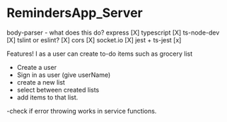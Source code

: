 # RemindersApp_Server

body-parser - what does this do?
express [X]
typescript [X]
ts-node-dev [X]
tslint or eslint? [X]
cors [X]
socket.io [X]
jest + ts-jest [x]

Features!
I as a user can create to-do items such as grocery list

- Create a user
- Sign in as user (give userName)
- create a new list
- select between created lists
- add items to that list.

-check if error throwing works in service functions.
